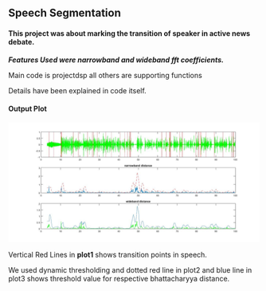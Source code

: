 ## Speech Segmentation ##
 
#### This project was about marking the transition of speaker in active news debate.</b>

  <b>_Features Used were narrowband and wideband fft coefficients._</b>


Main code is projectdsp all others are supporting functions

Details have been explained in code itself.

#### Output Plot

![Final Output plot](sampleoutput.jpg)

Vertical Red Lines in <b>plot1</b> shows transition points in speech.

We used dynamic thresholding and dotted red line in plot2 and blue line in plot3 shows threshold value for respective bhattacharyya distance. 
